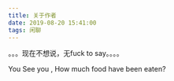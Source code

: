 ```yaml
---
title: 关于作者
date: 2019-08-20 15:41:00
tags: 闲聊
---
```


。。。现在不想说，无fuck to say。。。。

You See you , How much food have been eaten?
